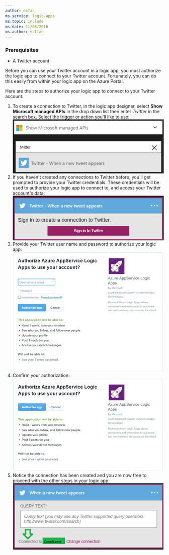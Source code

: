 ```yaml
---
author: ecfan
ms.service: logic-apps
ms.topic: include
ms.date: 11/03/2016
ms.author: estfan
---
```

### Prerequisites
* A Twitter account 

Before you can use your Twitter account in a logic app, you must authorize the logic app to connect to your Twitter account. Fortunately, you can do this easily from within your logic app on the Azure Portal. 

Here are the steps to authorize your logic app to connect to your Twitter account:

1. To create a connection to Twitter, in the logic app designer, select **Show Microsoft managed APIs** in the drop down list then enter *Twitter* in the search box. Select the trigger or action you'll like to use:  
   ![Twitter connection image 0](./media/connectors-create-api-twitter/twitter-0.png)
2. If you haven't created any connections to Twitter before, you'll get prompted to provide your Twitter credentials. These credentials will be used to authorize your logic app to connect to, and access your Twitter account's data:  
   ![Twitter connection image 1](./media/connectors-create-api-twitter/twitter-1.png)  
3. Provide your Twitter user name and password to authorize your logic app:  
   ![Twitter connection image 2](./media/connectors-create-api-twitter/twitter-2.png)  
4. Confirm your authorization:  
   ![Twitter connection image 3](./media/connectors-create-api-twitter/twitter-3.png)  
5. Notice the connection has been created and you are now free to proceed with the other steps in your logic app:  
   ![Twitter connection image 4](./media/connectors-create-api-twitter/twitter-4.png)

